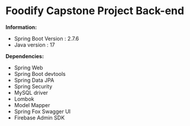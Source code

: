 # Foodify Capstone Project Back-end

**Information:**
- Spring Boot Version : 2.7.6
- Java version : 17

**Dependencies:**
- Spring Web
- Spring Boot devtools
- Spring Data JPA
- Spring Security
- MySQL driver
- Lombok
- Model Mapper
- Spring Fox Swagger UI
- Firebase Admin SDK
